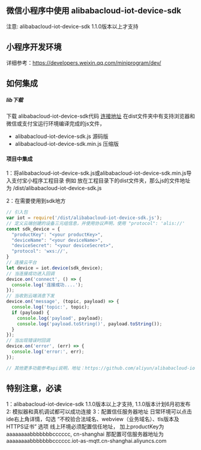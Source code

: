## 微信小程序中使用 alibabacloud-iot-device-sdk

注意: alibabacloud-iot-device-sdk 1.1.0版本以上才支持

## 小程序开发环境

详细参考：https://developers.weixin.qq.com/miniprogram/dev/

## 如何集成

##### lib下载
下载 alibabacloud-iot-device-sdk代码 [连接地址](https://github.com/aliyun/alibabacloud-iot-device-sdk)
在dist文件夹中有支持浏览器和微信或支付宝运行环境编译完成的js文件，
  - alibabacloud-iot-device-sdk.js	源码版
  - alibabacloud-iot-device-sdk.min.js 压缩版


#### 项目中集成
1：将alibabacloud-iot-device-sdk.js或alibabacloud-iot-device-sdk.min.js导入支付宝小程序工程目录 例如 放在工程目录下的dist文件夹，那么js的文件地址为 /dist/alibabacloud-iot-device-sdk.js

2：在需要使用到sdk地方
````js
// 引入包
var iot = require('/dist/alibabacloud-iot-device-sdk.js');
// 定义云端创建的设备三元组信息，并使用协议声明，使用 "protocol": 'alis://'
const sdk_device = {
  "productKey": "<your productKey>",
  "deviceName": "<your deviceName>", 
  "deviceSecret": "<your deviceSecret>",
  "protocol": 'wxs://',
} 
// 连接云平台
let device = iot.device(sdk_device);
// 当连接成功进入回调
device.on('connect', () => {
  console.log('连接成功....');
});
// 当收到云端消息下发
device.on('message', (topic, payload) => {
  console.log('topic:', topic);
  if (payload) {
    console.log('payload', payload);
    console.log('payload.toString()', payload.toString());
  }
});
// 当出现错误时回调
device.on('error', (err) => {
  console.log('error:', err);
});

// 其他更多功能参考api说明，地址：https://github.com/aliyun/alibabacloud-iot-device-sdk
````


## 特别注意，必读

1：alibabacloud-iot-device-sdk 1.1.0版本以上才支持, 1.1.0版本计划6月初发布
2: 模拟器和真机调试都可以成功连接
3：配置信任服务器地址
    日常环境可以点击ide右上角详情，勾选 “不校验合法域名、webview（业务域名）、tls版本及HTTPS证书” 选项
    线上环境必须配置信任地址， 加上productKey为 aaaaaaaabbbbbbbcccccc, cn-shanghai 那配置可信服务器地址为 aaaaaaaabbbbbbbcccccc.iot-as-mqtt.cn-shanghai.aliyuncs.com
